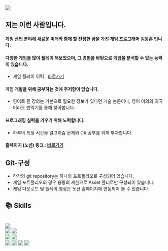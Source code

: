 <img src="https://capsule-render.vercel.app/api?type=wave&color=auto&height=300&section=header&text=Introduce&fontSize=90" />

## 저는 이런 사람입니다.
#### 게임 산업 분야에 새로운 미래와 함께 할 진정한 꿈을 가진 게임 프로그래머 김동훈 입니다. <br/>
#### 다양한 게임을 많이 플레이 해보았으며, 그 경험을 바탕으로 게임을 분석할 수 있는 능력이 있습니다. <br/>
* 게임 플레이 이력 : [바로가기](https://glamorous-timpani-e2c.notion.site/78fdd39f9bfa4bb09890c9c0719dd1bd)
#### 게임 개발을 위해 공부하는 것에 주저함이 없습니다. <br/>
* 영어로 된 강의는 기본으로 필요한 정보가 있다면 기술 논문이나, 영어 이외의 외국어라도 번역기를 통해 찾아봅니다.
#### 프로그래밍 실력을 키우기 위해 노력합니다. <br/>
* 하루의 특정 시간을 알고리즘 문제와 C# 공부를 위해 투자합니다. 

#### 홈페이지 (노션) 링크 : [바로가기](https://glamorous-timpani-e2c.notion.site/Unity-C-117ac0c996df4ac284e2e8bdd6b7a7f2)

## Git-구성
* 각각의 git repository는 하나의 포트폴리오로 구성되어 있습니다. <br/>
* 게임 포트폴리오의 경우 용량의 제한으로 Asset 폴더로만 구성되어 있습니다. <br/>
* 게임 다운로드 및 플레이 영상은 노션 홈페이지에 연동되어 볼 수 있습니다.

## 📚 Skills 
<br/><img src="https://img.shields.io/badge/Unity-3776AB?style=for-the-badge&logo=Unity&logoColor=white">
<br/> <img src="https://img.shields.io/badge/MySQL-4479A1?style=for-the-badge&logo=MySQL&logoColor=white"> <img src="https://img.shields.io/badge/C Sharp-239128?style=for-the-badge&logo=C Sharp&logoColor=white">
<br/> <img src="https://img.shields.io/badge/SketchUp-005F9E?style=for-the-badge&logo=SketchUp&logoColor=white"> <img src="https://img.shields.io/badge/Adobe Photoshop-31A8FF?style=for-the-badge&logo=Adobe Photoshop&logoColor=white"> 
<br/><img src="https://img.shields.io/badge/Microsoft Word-2B579A?style=for-the-badge&logo=Microsoft Word&logoColor=white"> <img src="https://img.shields.io/badge/Microsoft Excel-217346?style=for-the-badge&logo=Microsoft Excel&logoColor=white"> <img src="https://img.shields.io/badge/Microsoft PowerPoint-B7472A?style=for-the-badge&logo=Microsoft PowerPoint&logoColor=white">  <img src="https://img.shields.io/badge/Microsoft Visio-3955A3?style=for-the-badge&logo=Microsoft Visio&logoColor=white"> 



<!--
**dhkim-dong/dhkim-dong** is a ✨ _special_ ✨ repository because its `README.md` (this file) appears on your GitHub profile.



